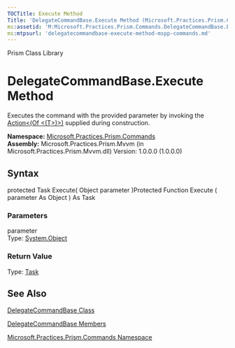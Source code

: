 ```yaml
---
TOCTitle: Execute Method
Title: 'DelegateCommandBase.Execute Method (Microsoft.Practices.Prism.Commands)'
ms:assetid: 'M:Microsoft.Practices.Prism.Commands.DelegateCommandBase.Execute(System.Object)'
ms:mtpsurl: 'delegatecommandbase-execute-method-mspp-commands.md'
---
```


Prism Class Library

DelegateCommandBase.Execute Method
======================================

Executes the command with the provided parameter by invoking the [Action&lt;(Of &lt;(T&gt;)&gt;)](http://msdn.microsoft.com/en-us/library/018hxwa8) supplied during construction.

**Namespace:** [Microsoft.Practices.Prism.Commands](https://msdn.microsoft.com/library/microsoft.practices.prism.commands)
**Assembly:** Microsoft.Practices.Prism.Mvvm (in Microsoft.Practices.Prism.Mvvm.dll) Version: 1.0.0.0 (1.0.0.0)

## Syntax


protected Task Execute( Object parameter )Protected Function Execute ( parameter As Object ) As Task

### Parameters

parameter  
Type: [System.Object](http://msdn.microsoft.com/en-us/library/e5kfa45b)

### Return Value

Type: [Task](http://msdn.microsoft.com/en-us/library/dd235678)

See Also
--------


[DelegateCommandBase Class](https://msdn.microsoft.com/library/microsoft.practices.prism.commands.delegatecommandbase)

[DelegateCommandBase Members](https://msdn.microsoft.com/allmembers.t:microsoft.practices.prism.commands.delegatecommandbase)

[Microsoft.Practices.Prism.Commands Namespace](https://msdn.microsoft.com/library/microsoft.practices.prism.commands)
